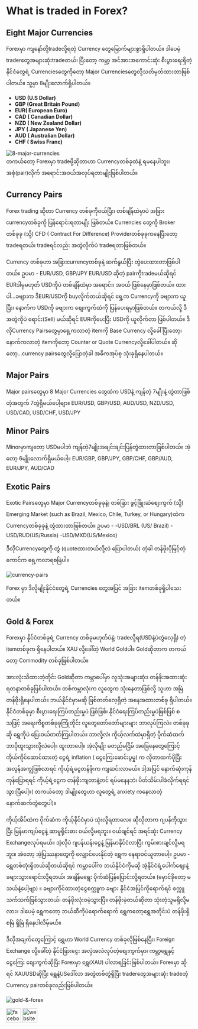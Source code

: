 # What is traded in Forex?

## Eight Major Currencies
Forexမှာ ကျနော်တို့tradeလို့ရတဲ့ Currency တွေမြောက်များစွာရှိပါတယ်။ ဒါပေမဲ့ traderတွေအများဆုံးtradeတယ်၊ ပြီးတော့ ကမ္ဘာ့ အင်အားအကောင်းဆုံး စီးပွားရေးရှိတဲ့ နိုင်ငံတွေရဲ့ Currenciesတွေကိုတော့ Major Currenciesတွေလို့သတ်မှတ်ထားတာဖြစ်ပါတယ်။ 
သူ့မှာ 8မျိုးလောက်ရှိပါတယ်။
* **USD (U.S Dollar)**
* **GBP (Great Britain Pound)**
* **EUR( European Euro)**
* **CAD ( Canadian Dollar)**
* **NZD ( New Zealand Dollar)**
* **JPY ( Japanese Yen)**
* **AUD ( Australian Dollar)**
* **CHF ( Swiss Franc)**

<div>
    <img alt = "8-major-currencies" src = "https://bpcdn.co/images/2011/04/01152841/major-currencies.png" />
</div>
တကယ်တော့ Forexမှာ tradeဖို့ဆိုတာဟာ Currencyတစ်ခုထဲနဲ့ ရမနေပါဘူး၊ အစုံ(pair)လိုက် အရောင်းအဝယ်အလုပ်ရတာမျိုးဖြစ်ပါတယ်။ 

## Currency Pairs
Forex trading ဆိုတာ Currency တစ်ခုကိုဝယ်ပြီး၊ တစ်ချိန်ထဲမှာပဲ အခြား currencyတစ်ခုကို ပြန်ရောင်းရတာမျိုး ဖြစ်တယ်။ Currencies တွေကို Broker တစ်ခုခု (သို့) CFD ( Contract For Difference) Providerတစ်ခုခုကနေပြီးတော့ tradeရတယ်၊ tradeရင်လည်း အတွဲလိုက်ပဲ tradeရတာ​​ဖြစ်တယ်။

Currency တစ်ခုဟာ အခြားcurrencyတစ်ခုနဲ့ ဆက်နွယ်ပြီး တွဲပေးထားတာဖြစ်ပါတယ်။ 
ဥပမာ - EUR/USD, GBP/JPY
EUR/USD ဆိုတဲ့ pairကိုtradeမယ်ဆိုရင် EURဒါမှမဟုတ် USDကိုပဲ တစ်ချိန်ထဲမှာ အရောင်း၊ အဝယ် ဖြစ်နေမှာဖြစ်တယ်။ ထားပါ...ခဗျားက ဒီEUR/USDကို buyလိုက်တယ်ဆိုရင် ရှေ့က Currencyကို ခဗျားက ယူပြီး၊ နောက်က USDကို ခဗျားက စျေးကွက်ထဲကို ပြန်ပေးရမှာဖြစ်တယ်။ တကယ်လို့ ဒီအတွဲကိုပဲ ရောင်း(Sell) မယ်ဆိုရင် EURကိုပေးပြီး USDကို ယူလိုက်တာ ဖြစ်ပါတယ်။
ဒီလိုCurrency Pairsတွေမှာရှေ့ကလာတဲ့ itemကို Base Currency လို့ခေါ်ပြီးတော့၊ နောက်ကလာတဲ့ itemကိုတော့ Counter or Quote Currencyလို့ခေါ်ပါတယ်။ 
ဆိုတော့...currency pairsတွေလို့ပြောတဲ့ခါ အဓိကအုပ်စု သုံးခုရှိနေပါတယ်။

## Major Pairs
 Major pairsတွေမှာ 8 Major Currencies တွေထဲက USDနဲ့ ကျန်တဲ့ 7မျိုးနဲ့ တွဲတာဖြစ်တဲ့အတွက် 7တွဲရှိမယ်ပေါ့ဗျာ။ 
EUR/USD, GBP/USD, AUD/USD, NZD/USD, USD/CAD, USD/CHF, USD/JPY
## Minor Pairs
 Minorမှာကျတော့ USDမပါဘဲ ကျန်တဲ့7မျိုးအချင်းချင်းပြန်တွဲထားတာဖြစ်ပါတယ်။ အဲ့တော့ 6မျိုးလောက်ရှိမယ်ပေါ့။ 
EUR/GBP, GBP/JPY, GBP/CHF, GBP/AUD, EUR/JPY, AUD/CAD
## Exotic Pairs
Exotic Pairsတွေမှာ Major Currencyတစ်ခုခုနဲ့၊ တစ်ခြား ဖွင့်ဖြိုးဆဲစျေးကွက် (သို့) Emerging Market (such as Brazil, Mexico, Chile, Turkey, or Hungary)ထဲက Currencyတစ်ခုခုနဲ့ တွဲထားတာဖြစ်တယ်။
ဥပမာ - 
-USD/BRL (US/ Brazil)
-USD/RUD(US/Russia)
-USD/MXD(US/Mexico)

ဒီလိုCurrencyတွေကို တွဲ (quoteထားတယ်လို့လဲ ပြောပါတယ်) တဲ့ခါ တန်ဖိုးပိုမြင့်တဲ့ကောင်က ရှေ့ကလာရစမြဲပါ။

<div>
    <img alt = "currency-pairs" src = "https://scontent.frgn2-2.fna.fbcdn.net/v/t39.30808-6/311404412_110997668461415_8893048893800965925_n.jpg?_nc_cat=101&ccb=1-7&_nc_sid=8bfeb9&_nc_ohc=ZY0jcvIodXoAX_u__jb&_nc_ht=scontent.frgn2-2.fna&oh=00_AfCG8I-Lnp7mA3y72hx1adsVhoN9unKhJeShVHYslcCMtA&oe=6375C199" />
</div>

Forex မှာ ဒီလိုမျိုးနိုင်ငံတွေရဲ့ Currencies တွေအပြင် အခြား itemတစ်ခုရှိပါသေးတယ်။

## Gold & Forex
Forexမှာ နိုင်ငံတစ်ခုရဲ့ Currency တစ်ခုမဟုတ်ပဲနဲ့၊ tradeလို့ရ(USDနဲ့ပဲတွဲလေ့ရှိ) တဲ့ itemတစ်ခုက ရှိနေပါတယ်။ XAU လို့ခေါ်တဲ့ World Goldပါ။ Goldဆိုတာက တကယ်တော့ Commodity တစ်ခုဖြစ်ပါတယ်။ 

အားလုံးသိထားတဲ့တိုင်း Goldဆိုတာ ကမ္ဘာပေါ်မှာ လူသုံးအများဆုံး၊ တန်ဖိုးအထားဆုံး ရတနာတစ်ခုဖြစ်ပါတယ်။ တစ်ကမ္ဘာလုံးက လူတွေက သုံးနေတာဖြစ်လို့ သူဟာ အမြဲတန်ဖိုးရှိနေပါတယ်။ 
ဘယ်နိုင်ငံမှာမဆို ဖြစ်တတ်လေ့ရှိတဲ့ အနေအထားတစ်ခု ရှိပါတယ်။ နိုင်ငံတစ်ခုမှာ စီးပွားရေးကြပ်တည်းမှုပဲ ဖြစ်ဖြစ်၊ နိုင်ငံရေးကြပ်တည်းမှုပဲဖြစ်ဖြစ် စသဖြင့် အရေးကိစ္စတစ်ခုခုကြုံတိုင်း လူတွေတော်တော်များများ ဘာလုပ်ကြလဲ။ တစ်ခုခုဆို ရွှေကိုပဲ ပြေးဝယ်တတ်ကြပါတယ်။ ဘာလို့လဲ၊ ကိုယ့်လက်ထဲမှာရှိတဲ့ ပိုက်ဆံထက် ဘာပိုထူးသွားလို့လဲပေါ့။ ထူးတာပေါ့။ အဲ့လိုမျိုး မတည်မငြိမ် အခြေနေတွေကြောင့် ကိုယ်ကိုင်ဆောင်ထားတဲ့ ငွေရဲ့ inflation ( ငွေကြေးဖောင်းပွမှု) က လိုတာထက်ပိုပြီး အလွန်အကျွံဖြစ်လာရင် ကိုယ့်ရဲ့ငွေတန်ဖိုးက ကျဆင်းလာမယ်။ ဒါ့အပြင် နောက်ဆုံးကုန်ကုန်ပြောရရင် ကိုယ့်ရဲ့ငွေက တန်ဖိုးကျတာနဲ့တင် ရပ်မနေနဘဲ၊ ပိတ်သိမ်းပါခံလိုက်ရရင် သွားပြီပေါ့။( တကယ်တော့ ဒါမျိုးတွေဟာ လူတွေရဲ့ anxiety ကနေလာတဲ့ နောက်ဆက်တွဲတွေပါ)။ 

ကိုယ့်အိပ်ထဲက ပိုက်ဆံက ကိုယ့်နိုင်ငံမှာပဲ သုံးလို့ရတာ​လေ။ ဆိုလိုတာက ဂျပန်ကိုသွားပြီး မြန်မာကျပ်ငွေနဲ့ ဆာမူရိုင်းဓား ဝယ်လို့မရဘူး။ ဝယ်ချင်ရင် အရင်ဆုံး Currency Exchangeလုပ်ရမယ်။ အဲ့လိုပဲ ဂျပန်ယန်းငွေနဲ့ မြန်မာနိုင်ငံလာပြီး ကွမ်းစားချင်လို့မရဘူး။  အဲတော့ အဲ့ပြဿနာတွေကို လျှောင်ပေးနိုင်တဲ့ ရွှေက နေရာဝင်ယူတာပေါ့။ ဥပမာ - ရွှေတစ်တုံးရှိတယ်ဆိုတယ်ဆိုရင် ကမ္ဘာပေါ်က ဘယ်နိုင်ငံကိုမဆို အဲ့နိုင်ငံရဲ့ပေါက်စျေးနဲ့ ခဗျားသွားရောင်းလို့ရတယ်၊ အချိန်မရွေး ပိုက်ဆံပြန်ပြောင်းလို့ရတယ်။ (မှောင်ခိုတော့ မသယ်နဲ့ပေါ့ဗျာ) ။ ခဗျားကိုင်ထားတဲ့ငွေစက္ကူက ခဗျား နိုင်ငံအပြင်ကိုရောက်ရင် စက္ကူသက်သက်ဖြစ်သွားတယ်၊ တန်ဖိုးလုံးဝမဲ့သွားပြီ။ တန်ဖိုးမဲ့တယ်ဆိုတာ သုံးတဲ့သူမရှိလို့မလား။ ဒါပေမဲ့ ရွှေကတော့ ဘယ်ဆီကိုပဲရောက်ရောက် ရွှေကတော့ရွှေအတိုင်းပဲ တန်ဖိုးရှိစမြဲ ရှိမြဲ ရှိနေပါလိမ့်မယ်။

ဒီလိုအချက်တွေကြောင့် ရွှေဟာ World Currency တစ်ခုလိုဖြစ်နေပြီး၊ Foreign Exchange လို့ခေါ်တဲ့ နိုင်ငံခြားငွေး အလှဲအလဲလုပ်တဲ့စျေးကွက်မှာ၊ ကမ္ဘာ့ရွှေနှင့် ငွေကြေး စျေးကွက်ဆိုပြီး Forexမှာ ရွှေ(XAU) ပါလာရခြင်းဖြစ်ပါတယ်။ Forexမှာ ဆိုရင် XAUUSDဆိုပြီး ရွှေနဲ့USဒေါ်လာ အတွဲတစ်တွဲရှိပြီး traderတွေအများဆုံး tradeတဲ့ Currency pairတစ်ခုလည်းဖြစ်ပါတယ်။

<div>
    <img alt = "gold-&-forex" src = "https://scontent.frgn2-2.fna.fbcdn.net/v/t39.30808-6/311992531_112559458305236_4945673973957083083_n.jpg?_nc_cat=101&ccb=1-7&_nc_sid=8bfeb9&_nc_ohc=C_lWMMS6kEsAX_eQsMB&_nc_ht=scontent.frgn2-2.fna&oh=00_AfAGiBTCGwWPh6rFl7xtlloFyKu8WJwyLh73u9KiVk0-Hw&oe=6376E1EA" />
</div>

[<img src='https://cdn.jsdelivr.net/npm/simple-icons@3.0.1/icons/facebook.svg' alt='facebook' height='40'>](https://www.facebook.com/hATrader.Offical)  [<img src='https://cdn.jsdelivr.net/npm/simple-icons@3.0.1/icons/icloud.svg' alt='website' height='40'>](visionforexglobal.org)  


